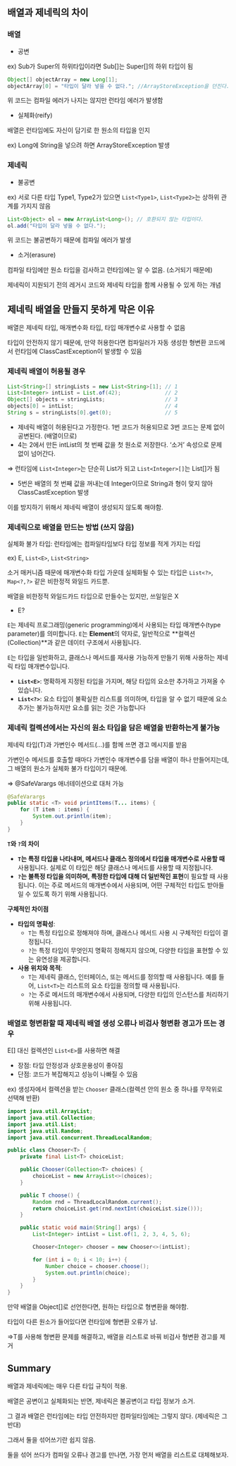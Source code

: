 ## 배열과 제네릭의 차이

### 배열

- 공변

 ex) Sub가 Super의 하위타입이라면 Sub[]는 Super[]의 하위 타입이 됨

```java
Object[] objectArray = new Long[1];
objectArray[0] = "타입이 달라 넣을 수 없다."; //ArrayStoreException을 던진다.
```

위 코드는 컴파일 에러가 나지는 않지만 런타임 에러가 발생함

- 실체화(reify)

배열은 런타임에도 자신이 담기로 한 원소의 타입을 인지

ex) Long에 String을 넣으려 하면 ArrayStoreException 발생

### 제네릭

- 불공변

ex) 서로 다른  타입 Type1, Type2가 있으면 `List<Type1>`, `List<Type2>`는 상하위 관계를 가지지 않음

```java
List<Object> ol = new ArrayList<Long>(); // 호환되지 않는 타입이다.
ol.add("타입이 달라 넣을 수 없다.");
```

위 코드는 불공변하기 때문에 컴파일 에러가 발생

- 소거(erasure)

컴파일 타임에만 원소 타입을 검사하고 런타임에는 알 수 없음. (소거되기 때문에)

제네릭이 지원되기 전의 레거시 코드와 제네릭 타입을 함께 사용될 수 있게 하는 개념

## 제네릭 배열을 만들지 못하게 막은 이유

배열은 제네릭 타입, 매개변수화 타입, 타입 매개변수로 사용할 수 없음

타입이 안전하지 않기 때문에, 만약 허용한다면 컴파일러가 자동 생성한 형변환 코드에서 런타임에 ClassCastException이 발생할 수 있음

### 제네릭 배열이 허용될 경우

```java
List<String>[] stringLists = new List<String>[1]; // 1
List<Integer> intList = List.of(42);              // 2
Object[] objects = stringLists;                   // 3
objects[0] = intList;                             // 4
String s = stringLists[0].get(0);                 // 5
```

- 제네릭 배열이 허용된다고 가정한다. 1번 코드가 허용되므로 3번 코드는 문제 없이 공변된다. (배열이므로)
- 4는 2에서 만든 intList의 첫 번째 값을 첫 원소로 저장한다. ‘소거’ 속성으로 문제 없이 넘어간다.

⇒ 런타임에 `List<Integer>`는 단순히 List가 되고 `List<Integer>[]`는 List[]가 됨

- 5번은 배열의 첫 번째 값을 꺼내는데 Integer이므로 String과 형이 맞지 않아 ClassCastException 발생

이를 방지하기 위해서 제네릭 배열이 생성되지 않도록 해야함.

### 제네릭으로 배열을 만드는 방법 (쓰지 않음)

실체화 불가 타입: 런타임에는 컴파일타임보다 타입 정보를 적게 가지는 타입

ex) E, `List<E>`, `List<String>`

소거 매커니즘 때문에 매개변수화 타입 가운데 실체화될 수 있는 타입은 `List<?>`, `Map<?,?>` 같은 비한정적 와일드 카드뿐.

배열을 비한정적 와일드카드 타입으로 만들수는 있지만, 쓰일일은 X

- E?

`E`는 제네릭 프로그래밍(generic programming)에서 사용되는 타입 매개변수(type parameter)를 의미합니다. `E`는 **Element**의 약자로, 일반적으로 **컬렉션(Collection)**과 같은 데이터 구조에서 사용됩니다.

`E`는 타입을 일반화하고, 클래스나 메서드를 재사용 가능하게 만들기 위해 사용하는 제네릭 타입 매개변수입니다.

- **`List<E>`**: 명확하게 지정된 타입을 가지며, 해당 타입의 요소만 추가하고 가져올 수 있습니다.
- **`List<?>`**: 요소 타입이 불확실한 리스트를 의미하며, 타입을 알 수 없기 때문에 요소 추가는 불가능하지만 요소를 읽는 것은 가능합니다

### 제네릭 컬렉션에서는 자신의 원소 타입을 담은 배열을 반환하는게 불가능

제네릭 타입(T)과 가변인수 메서드(…)를 함께 쓰면 경고 메시지를 받음

가변인수 메서드를 호출할 때마다 가변인수 매개변수를 담을 배열이 하나 만들어지는데, 그 배열의 원소가 실체화 불가 타입이기 때문에.

⇒ @SafeVarargs 애너테이션으로 대처 가능

```java
@SafeVarargs
public static <T> void printItems(T... items) {
    for (T item : items) {
        System.out.println(item);
    }
}

```

**`T`와 `?`의 차이**

- **`T`는 특정 타입을 나타내며, 메서드나 클래스 정의에서 타입을 매개변수로 사용할 때** 사용됩니다. 실제로 이 타입은 해당 클래스나 메서드를 사용할 때 지정됩니다.
- **`?`는 불특정 타입을 의미하며, 특정한 타입에 대해 더 일반적인 표현**이 필요할 때 사용됩니다. 이는 주로 메서드의 매개변수에서 사용되며, 어떤 구체적인 타입도 받아들일 수 있도록 하기 위해 사용됩니다.

 **구체적인 차이점**

- **타입의 명확성**:
    - `T`는 특정 타입으로 정해져야 하며, 클래스나 메서드 사용 시 구체적인 타입이 결정됩니다.
    - `?`는 특정 타입이 무엇인지 명확히 정해지지 않으며, 다양한 타입을 표현할 수 있는 유연성을 제공합니다.
- **사용 위치와 목적**:
    - `T`는 제네릭 클래스, 인터페이스, 또는 메서드를 정의할 때 사용됩니다. 예를 들어, `List<T>`는 리스트의 요소 타입을 정의할 때 사용됩니다.
    - `?`는 주로 메서드의 매개변수에서 사용되며, 다양한 타입의 인스턴스를 처리하기 위해 사용됩니다.

### 배열로 형변환할 때 제네릭 배열 생성 오류나 비검사 형변환 경고가 뜨는 경우

E[] 대신 컬렉션인 `List<E>`를 사용하면 해결

- 장점: 타입 안정성과 상호운용성이 좋아짐
- 단점: 코드가 복잡해지고 성능이 나빠질 수 있음

ex) 생성자에서 컬렉션을 받는 `Chooser` 클래스(컬렉션 안의 원소 중 하나를 무작위로 선택해 반환)

```java
import java.util.ArrayList;
import java.util.Collection;
import java.util.List;
import java.util.Random;
import java.util.concurrent.ThreadLocalRandom;

public class Chooser<T> {
    private final List<T> choiceList;

    public Chooser(Collection<T> choices) {
        choiceList = new ArrayList<>(choices);
    }

    public T choose() {
        Random rnd = ThreadLocalRandom.current();
        return choiceList.get(rnd.nextInt(choiceList.size()));
    }

    public static void main(String[] args) {
        List<Integer> intList = List.of(1, 2, 3, 4, 5, 6);

        Chooser<Integer> chooser = new Chooser<>(intList);

        for (int i = 0; i < 10; i++) {
            Number choice = chooser.choose();
            System.out.println(choice);
        }
    }
}
```

만약 배열을 Object[]로 선언한다면, 원하는 타입으로 형변환을 해야함.

타입이 다른 원소가 들어있다면 런타임에 형변환 오류가 남.

⇒T를 사용해 형변환 문제를 해결하고, 배열을 리스트로 바꿔 비검사 형변환 경고를 제거

## Summary

배열과 제네릭에는 매우 다른 타입 규칙이 적용.

배열은 공변이고 실체화되는 반면, 제네릭은 불공변이고 타입 정보가 소거.

그 결과 배열은 런타임에는 타입 안전하지만 컴파일타임에는 그렇지 않다. (제네릭은 그 반대)

그래서 둘을 섞어쓰기란 쉽지 않음.

둘을 섞어 쓰다가 컴파일 오류나 경고를 만나면, 가장 먼저 배열을 리스트로 대체해보자.
